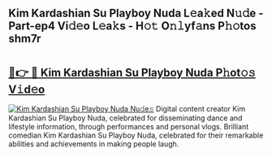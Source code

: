 ## Kim Kardashian Su Playboy Nuda L𝚎a𝚔ed N𝚞𝚍e - Part-ep4 Vi𝚍𝚎o L𝚎a𝚔s - H𝚘𝚝 O𝚗𝚕yf𝚊ns P𝚑𝚘tos shm7r

# <h2><a href="http://kfcdekp.oniu.top/?m=Kim+Kardashian+Su+Playboy+Nuda">🔗👉 🔴 Kim Kardashian Su Playboy Nuda P𝚑ot𝚘𝚜 V𝚒d𝚎o</a></h2>

[![Kim Kardashian Su Playboy Nuda Nu𝚍e𝚜](https://i.imgur.com/0qMVB7G.gif)](http://kfcdekp.oniu.top/?m=Kim+Kardashian+Su+Playboy+Nuda)
Digital content creator Kim Kardashian Su Playboy Nuda, celebrated for disseminating dance and lifestyle information, through performances and personal vlogs. Brilliant comedian Kim Kardashian Su Playboy Nuda, celebrated for their remarkable abilities and achievements in making people laugh.  
